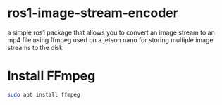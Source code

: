 # ros1-image-stream-encoder
a simple ros1 package that allows you to convert an image stream to an mp4 file using ffmpeg
used on a jetson nano for storing multiple image streams to the disk





# Install FFmpeg


```bash
sudo apt install ffmpeg

```